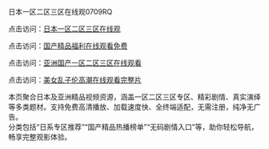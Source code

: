 日本一区二区三区在线观0709RQ

点击访问：<a href="https://heiliaoll4qsx.pages.dev/">日本一区二区三区在线观</a>

点击访问：<a href="https://heiliaowzu4ur.pages.dev/">国产精品福利在线观看免费</a>

点击访问：<a href="https://heiliaozj3tjd.pages.dev/">亚洲国产一区二区三区在线观看</a>

点击访问：<a href="https://heiliaoe8ajia.pages.dev/">美女乱子伦高潮在线观看完整片</a>

本页聚合日本及亚洲精品视频资源，涵盖一区二区三区专区、精彩剧情、真实演绎等多类题材。支持免费高清播放、加载速度快、全终端适配，无需注册，纯净无广告。  
分类包括“日系专区推荐”“国产精品热播榜单”“无码剧情入口”等，助你轻松导航，畅享完整观影体验。

<span style="display:none;">[Canonical link](https://github.com/W20250709/So9 ）</span>
